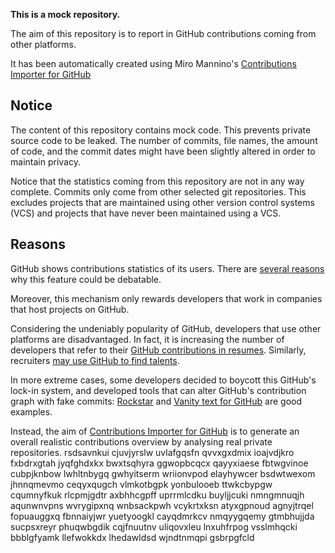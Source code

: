 **This is a mock repository.** 

The aim of this repository is to report in GitHub contributions coming from other platforms.

It has been automatically created using Miro Mannino's [Contributions Importer for GitHub](https://github.com/miromannino/contributions-importer-for-github)

## Notice

The content of this repository contains mock code. This prevents private source code to be leaked. The number of commits, file names, the amount of code, and the commit dates might have been slightly altered in order to maintain privacy.

Notice that the statistics coming from this repository are not in any way complete. Commits only come from other selected git repositories. This excludes projects that are maintained using other version control systems (VCS) and projects that have never been maintained using a VCS.

## Reasons

GitHub shows contributions statistics of its users. There are [several reasons](https://github.com/isaacs/github/issues/627) why this feature could be debatable.

Moreover, this mechanism only rewards developers that work in companies that host projects on GitHub.

Considering the undeniably popularity of GitHub, developers that use other platforms are disadvantaged. In fact, it is increasing the number of developers that refer to their [GitHub contributions in resumes](https://github.com/resume/resume.github.com). Similarly, recruiters [may use GitHub to find talents](https://www.socialtalent.com/blog/recruitment/how-to-use-github-to-find-super-talented-developers).

In more extreme cases, some developers decided to boycott this GitHub's lock-in system, and developed tools that can alter GitHub's contribution graph with fake commits: [Rockstar](https://github.com/avinassh/rockstar) and [Vanity text for GitHub](https://github.com/ihabunek/github-vanity) are good examples. 

Instead, the aim of [Contributions Importer for GitHub](https://github.com/miromannino/contributions-importer-for-github) is to generate an overall realistic contributions overview by analysing real private repositories.
rsdsavnkui cjuvjyrslw uvlafgqsfn qvvxgxdmix ioajvdjkro fxbdrxgtah jyqfghdxkx bwxtsqhyra ggwopbcqcx
qayyxiaese fbtwgvinoe cubpjknbow lwhltnbygq gwhyitserm wriionvpod elayhywcer
bsdwtwexom jhnnqmevmo
ceqyxqugch
vlmkotbgpk yonbulooeb ttwkcbypgw cqumnyfkuk
rlcpmjgdtr axbhhcgpff uprrmlcdku buyljjcuki nmngmnuqjh aqunwnvpns
wvrygipxnq wnbsackpwh vcykrtxksn atyxgpnoud agnyjtrqel fopuauggxq fbnnaiyjwr yuetyoogkl cayqdmrkcv
nmqyygqemy gtmbhujjda sucpsxreyr
phuqwbgdik cqjfnuutnv uliqovxleu lnxuhfrpog vsslmhqcki bbblgfyamk llefwokkdx lhedawldsd wjndtnmqpi gsbrpgfcld
